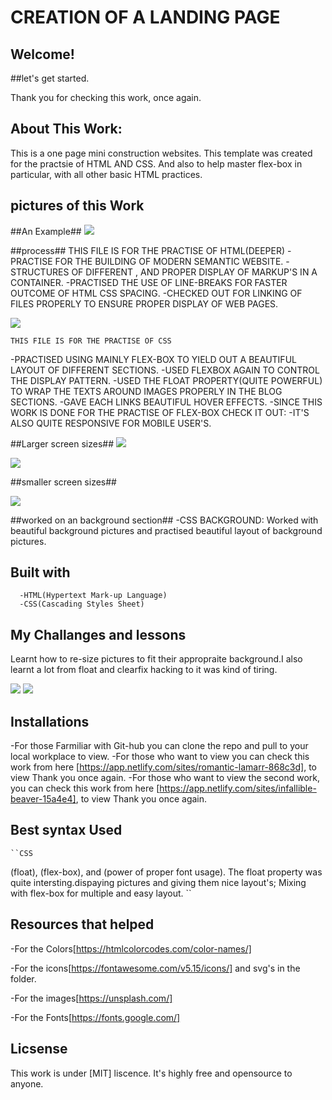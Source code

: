  # CREATION OF A LANDING PAGE 

 ## Welcome!

 ##let's get started.

 Thank you for checking this work, once again.

 ## About This Work:
   This is a one page mini construction websites. This template was created for the practsie of HTML AND CSS. And also to help master flex-box in particular, with all other basic HTML practices.

## pictures of this Work
 ##An Example##
<img src="beauty/hike1.png">

 ##process##
      THIS FILE IS FOR THE PRACTISE OF HTML(DEEPER)
 -PRACTISE FOR THE BUILDING OF MODERN SEMANTIC WEBSITE.
 -STRUCTURES OF DIFFERENT , AND PROPER DISPLAY OF MARKUP'S IN A CONTAINER.
 -PRACTISED THE USE OF LINE-BREAKS FOR FASTER OUTCOME OF HTML CSS SPACING.
 -CHECKED OUT FOR LINKING OF FILES PROPERLY TO ENSURE PROPER DISPLAY OF WEB PAGES.

<img src="beauty2/cooler4.png">

    THIS FILE IS FOR THE PRACTISE OF CSS
 -PRACTISED USING MAINLY FLEX-BOX TO YIELD OUT A BEAUTIFUL LAYOUT OF DIFFERENT SECTIONS.
 -USED FLEXBOX AGAIN TO CONTROL THE DISPLAY PATTERN.
 -USED THE FLOAT PROPERTY(QUITE POWERFUL) TO WRAP THE TEXTS AROUND IMAGES PROPERLY IN THE BLOG SECTIONS.
 -GAVE EACH LINKS BEAUTIFUL HOVER EFFECTS.
 -SINCE THIS WORK IS DONE FOR THE PRACTISE OF FLEX-BOX CHECK IT OUT:
 -IT'S ALSO QUITE RESPONSIVE FOR MOBILE USER'S.

 ##Larger screen sizes##
<img src="beauty2/cooler1.png">

<img src="beauty2/cooler2.png">

 ##smaller screen sizes##
 
<img src="beauty2/cooler3.png">

##worked on an background section##
-CSS BACKGROUND: Worked with beautiful background pictures and practised beautiful layout of background pictures.

  ## Built with         
      -HTML(Hypertext Mark-up Language)
      -CSS(Cascading Styles Sheet)

  ## My Challanges and lessons
   Learnt how to re-size pictures to fit their appropraite background.I also learnt a lot from float and clearfix hacking to it was kind of tiring.
   
 <img src="beauty/hike3.png">
 
 <img src="beauty2/cooler7.png">

   ## Installations
   -For those Farmiliar with Git-hub you can clone the repo and pull to your local workplace to view.
   -For those who want to view you can check this work from here [https://app.netlify.com/sites/romantic-lamarr-868c3d], to view Thank you once again.
    -For those who want to view the second work, you can check this work from here [https://app.netlify.com/sites/infallible-beaver-15a4e4], to view Thank you once again.


   ## Best syntax Used

    ``CSS
   (float), (flex-box), and (power of proper font usage).
 The float property was quite intersting.dispaying pictures and giving them nice layout's; Mixing with flex-box for multiple and easy layout.
   ``

   ## Resources that helped ##
   -For the Colors[https://htmlcolorcodes.com/color-names/]

   -For the icons[https://fontawesome.com/v5.15/icons/] and svg's in the folder.

   -For the images[https://unsplash.com/]

   -For the Fonts[https://fonts.google.com/]


 ## Licsense 
   This work is under [MIT] liscence. It's highly free and opensource to anyone.
